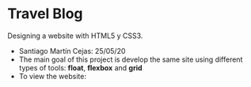 # Travel Blog
Designing a website with HTML5 y CSS3.
- Santiago Martín Cejas: 25/05/20
- The main goal of this project is develop the same site using different types of tools: **float**, **flexbox** and **grid**
- To view the website: 
